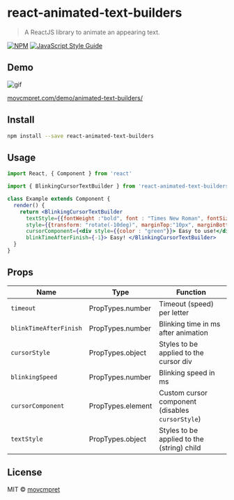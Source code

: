 # react-animated-text-builders

> A ReactJS library to animate an appearing text.

[![NPM](https://img.shields.io/npm/v/react-animated-text-builders.svg)](https://www.npmjs.com/package/react-animated-text-builders) [![JavaScript Style Guide](https://img.shields.io/badge/code_style-standard-brightgreen.svg)](https://standardjs.com)

## Demo

![gif](https://movcmpret.com/demo/animated-text-builders/blink.gif)


[movcmpret.com/demo/animated-text-builders/](https://movcmpret.com/demo/animated-text-builders/)


## Install

```bash
npm install --save react-animated-text-builders
```

## Usage

```jsx
import React, { Component } from 'react'

import { BlinkingCursorTextBuilder } from 'react-animated-text-builders'

class Example extends Component {
  render() {
    return <BlinkingCursorTextBuilder
      textStyle={{fontWeight :"bold", font : "Times New Roman", fontSize : "18px"}}
      style={{transform: "rotate(-10deg)", marginTop:"10px", marginBottom :"10px"}}
      cursorComponent={<div style={{color : "green"}}> Easy to use!</div>}
      blinkTimeAfterFinish={-1}> Easy! </BlinkingCursorTextBuilder>
  }
}
```

## Props

Name | Type | Function
------------ | ------------- | -------------
`timeout` | PropTypes.number | Timeout (speed) per letter
`blinkTimeAfterFinish` | PropTypes.number | Blinking time in ms after animation
`cursorStyle` | PropTypes.object | Styles to be applied to the cursor div
`blinkingSpeed` | PropTypes.number | Blinking speed in ms
`cursorComponent` | PropTypes.element | Custom cursor component (disables `cursorStyle`)
`textStyle` | PropTypes.object | Styles to be applied to the (string) child

## License

MIT © [movcmpret](https://github.com/movcmpret)
